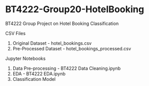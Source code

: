 # BT4222-Group20-HotelBooking
BT4222 Group Project on Hotel Booking Classification

CSV Files
1) Original Dataset - hotel_bookings.csv
2) Pre-Processed Dataset - hotel_bookings_processed.csv

Jupyter Notebooks
1) Data Pre-processing - BT4222 Data Cleaning.ipynb
2) EDA - BT4222 EDA.ipynb
3) Classification Model
